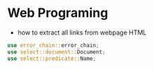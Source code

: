 # Web Programing

- how to extract all links from webpage HTML

```rust
use error_chain::error_chain;
use select::document::Document;
use select::predicate::Name;
```
